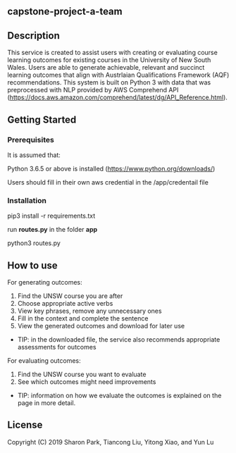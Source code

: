 ## capstone-project-a-team

## Description

This service is created to assist users with creating or evaluating course learning outcomes for existing courses in the University of New South Wales. Users are able to generate achievable, relevant and succinct learning outcomes that align with Austrlaian Qualifications Framework (AQF) recommendations. This system is built on Python 3 with data that was preprocessed with NLP provided by AWS Comprehend API (https://docs.aws.amazon.com/comprehend/latest/dg/API_Reference.html).

## Getting Started

### Prerequisites

It is assumed that:

Python 3.6.5 or above is installed (https://www.python.org/downloads/)

Users should fill in their own aws credential in the /app/credentail file

### Installation

pip3 install -r requirements.txt

run **routes.py** in the folder **app**

python3 routes.py 

## How to use

For generating outcomes:
1. Find the UNSW course you are after
2. Choose appropriate active verbs 
3. View key phrases, remove any unnecessary ones
4. Fill in the context and complete the sentence
5. View the generated outcomes and download for later use
* TIP: in the downloaded file, the service also recommends appropriate assessments for outcomes

For evaluating outcomes:
1. Find the UNSW course you want to evaluate
2. See which outcomes might need improvements 
* TIP: information on how we evaluate the outcomes is explained on the page in more detail.


## License

Copyright (C) 2019 Sharon Park, Tiancong Liu, Yitong Xiao, and Yun Lu
